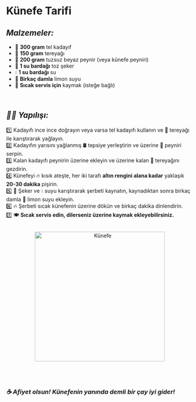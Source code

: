 # Künefe Tarifi


## *Malzemeler:*  
- 🧵 **300 gram** tel kadayıf  
- 🧈 **150 gram** tereyağı  
- 🧀 **200 gram** tuzsuz beyaz peynir (veya künefe peyniri)  
- 🍚 **1 su bardağı** toz şeker  
- 💧 **1 su bardağı** su  
- 🍋 **Birkaç damla** limon suyu  
- 🍨 **Sıcak servis için** kaymak (isteğe bağlı)
  
</br>

##  *👨‍🍳 Yapılışı:*  
1️⃣ Kadayıfı ince ince doğrayın veya varsa tel kadayıfı kullanın ve 🧈 tereyağı ile karıştırarak yağlayın.  
2️⃣ Kadayıfın yarısını yağlanmış 🛢️ tepsiye yerleştirin ve üzerine 🧀 peyniri serpin.  
3️⃣ Kalan kadayıfı peynirin üzerine ekleyin ve üzerine kalan 🧈 tereyağını gezdirin.  
4️⃣ Künefeyi 🔥 kısık ateşte, her iki tarafı **altın rengini alana kadar** yaklaşık **20-30 dakika** pişirin.  
5️⃣ 🍚 Şeker ve 💧 suyu karıştırarak şerbeti kaynatın, kaynadıktan sonra birkaç damla 🍋 limon suyu ekleyin.  
6️⃣ 🔥 Şerbeti sıcak künefenin üzerine dökün ve birkaç dakika dinlendirin.  
7️⃣ 🍽️ **Sıcak servis edin, dilerseniz üzerine kaymak ekleyebilirsiniz.**  

</br>

<div align="center">
<img src="./images/künefe.jpg" alt="Künefe" width="350"/>  
</div>

</br> </br>

### *☕ Afiyet olsun! Künefenin yanında demli bir çay iyi gider!* 

